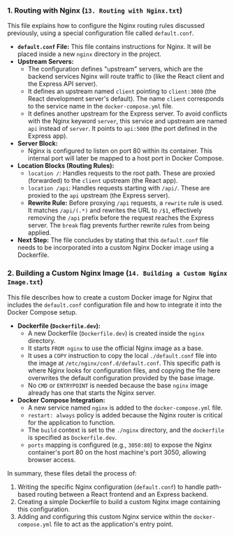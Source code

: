 
### 1. Routing with Nginx (`13. Routing with Nginx.txt`)

This file explains how to configure the Nginx routing rules discussed previously, using a special configuration file called `default.conf`.

- **`default.conf` File:** This file contains instructions for Nginx. It will be placed inside a new `nginx` directory in the project.
- **Upstream Servers:**
    - The configuration defines "upstream" servers, which are the backend services Nginx will route traffic to (like the React client and the Express API server).
    - It defines an upstream named `client` pointing to `client:3000` (the React development server's default). The name `client` corresponds to the service name in the `docker-compose.yml` file.
    - It defines another upstream for the Express server. To avoid conflicts with the Nginx keyword `server`, this service and upstream are named `api` instead of `server`. It points to `api:5000` (the port defined in the Express app).
- **Server Block:**
    - Nginx is configured to listen on port 80 within its container. This internal port will later be mapped to a host port in Docker Compose.
- **Location Blocks (Routing Rules):**
    - `location /`: Handles requests to the root path. These are proxied (forwarded) to the `client` upstream (the React app).
    - `location /api`: Handles requests starting with `/api/`. These are proxied to the `api` upstream (the Express server).
    - **Rewrite Rule:** Before proxying `/api` requests, a `rewrite` rule is used. It matches `/api/(.*)` and rewrites the URL to `/$1`, effectively removing the `/api` prefix before the request reaches the Express server. The `break` flag prevents further rewrite rules from being applied.
- **Next Step:** The file concludes by stating that this `default.conf` file needs to be incorporated into a custom Nginx Docker image using a Dockerfile.

### 2. Building a Custom Nginx Image (`14. Building a Custom Nginx Image.txt`)

This file describes how to create a custom Docker image for Nginx that includes the `default.conf` configuration file and how to integrate it into the Docker Compose setup.

- **Dockerfile (`Dockerfile.dev`):**
    - A new Dockerfile (`Dockerfile.dev`) is created inside the `nginx` directory.
    - It starts `FROM nginx` to use the official Nginx image as a base.
    - It uses a `COPY` instruction to copy the local `./default.conf` file into the image at `/etc/nginx/conf.d/default.conf`. This specific path is where Nginx looks for configuration files, and copying the file here overwrites the default configuration provided by the base image.
    - No `CMD` or `ENTRYPOINT` is needed because the base `nginx` image already has one that starts the Nginx server.
- **Docker Compose Integration:**
    - A new service named `nginx` is added to the `docker-compose.yml` file.
    - `restart: always` policy is added because the Nginx router is critical for the application to function.
    - The `build` context is set to the `./nginx` directory, and the `dockerfile` is specified as `Dockerfile.dev`.
    - `ports` mapping is configured (e.g., `3050:80`) to expose the Nginx container's port 80 on the host machine's port 3050, allowing browser access.

In summary, these files detail the process of:

1. Writing the specific Nginx configuration (`default.conf`) to handle path-based routing between a React frontend and an Express backend.
2. Creating a simple Dockerfile to build a custom Nginx image containing this configuration.
3. Adding and configuring this custom Nginx service within the `docker-compose.yml` file to act as the application's entry point.